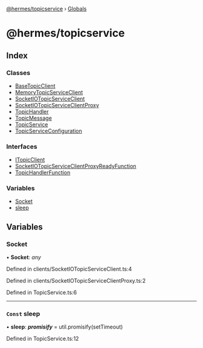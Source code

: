 [@hermes/topicservice](README.md) › [Globals](globals.md)

# @hermes/topicservice

## Index

### Classes

* [BaseTopicClient](classes/basetopicclient.md)
* [MemoryTopicServiceClient](classes/memorytopicserviceclient.md)
* [SocketIOTopicServiceClient](classes/socketiotopicserviceclient.md)
* [SocketIOTopicServiceClientProxy](classes/socketiotopicserviceclientproxy.md)
* [TopicHandler](classes/topichandler.md)
* [TopicMessage](classes/topicmessage.md)
* [TopicService](classes/topicservice.md)
* [TopicServiceConfiguration](classes/topicserviceconfiguration.md)

### Interfaces

* [ITopicClient](interfaces/itopicclient.md)
* [SocketIOTopicServiceClientProxyReadyFunction](interfaces/socketiotopicserviceclientproxyreadyfunction.md)
* [TopicHandlerFunction](interfaces/topichandlerfunction.md)

### Variables

* [Socket](globals.md#socket)
* [sleep](globals.md#const-sleep)

## Variables

###  Socket

• **Socket**: *any*

Defined in clients/SocketIOTopicServiceClient.ts:4

Defined in clients/SocketIOTopicServiceClientProxy.ts:2

Defined in TopicService.ts:6

___

### `Const` sleep

• **sleep**: *__promisify__* = util.promisify(setTimeout)

Defined in TopicService.ts:12
